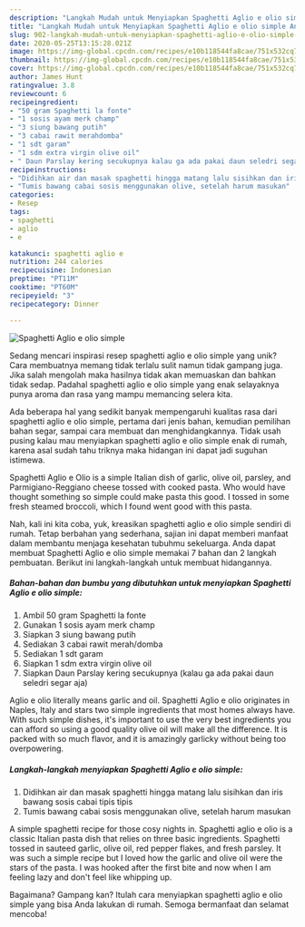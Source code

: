```yaml
---
description: "Langkah Mudah untuk Menyiapkan Spaghetti Aglio e olio simple Anti Gagal"
title: "Langkah Mudah untuk Menyiapkan Spaghetti Aglio e olio simple Anti Gagal"
slug: 902-langkah-mudah-untuk-menyiapkan-spaghetti-aglio-e-olio-simple-anti-gagal
date: 2020-05-25T13:15:28.021Z
image: https://img-global.cpcdn.com/recipes/e10b118544fa8cae/751x532cq70/spaghetti-aglio-e-olio-simple-foto-resep-utama.jpg
thumbnail: https://img-global.cpcdn.com/recipes/e10b118544fa8cae/751x532cq70/spaghetti-aglio-e-olio-simple-foto-resep-utama.jpg
cover: https://img-global.cpcdn.com/recipes/e10b118544fa8cae/751x532cq70/spaghetti-aglio-e-olio-simple-foto-resep-utama.jpg
author: James Hunt
ratingvalue: 3.8
reviewcount: 6
recipeingredient:
- "50 gram Spaghetti la fonte"
- "1 sosis ayam merk champ"
- "3 siung bawang putih"
- "3 cabai rawit merahdomba"
- "1 sdt garam"
- "1 sdm extra virgin olive oil"
- " Daun Parslay kering secukupnya kalau ga ada pakai daun seledri segar aja"
recipeinstructions:
- "Didihkan air dan masak spaghetti hingga matang lalu sisihkan dan iris bawang sosis cabai tipis tipis"
- "Tumis bawang cabai sosis menggunakan olive, setelah harum masukan"
categories:
- Resep
tags:
- spaghetti
- aglio
- e

katakunci: spaghetti aglio e 
nutrition: 244 calories
recipecuisine: Indonesian
preptime: "PT11M"
cooktime: "PT60M"
recipeyield: "3"
recipecategory: Dinner

---
```



![Spaghetti Aglio e olio simple](https://img-global.cpcdn.com/recipes/e10b118544fa8cae/751x532cq70/spaghetti-aglio-e-olio-simple-foto-resep-utama.jpg)

Sedang mencari inspirasi resep spaghetti aglio e olio simple yang unik? Cara membuatnya memang tidak terlalu sulit namun tidak gampang juga. Jika salah mengolah maka hasilnya tidak akan memuaskan dan bahkan tidak sedap. Padahal spaghetti aglio e olio simple yang enak selayaknya punya aroma dan rasa yang mampu memancing selera kita.

Ada beberapa hal yang sedikit banyak mempengaruhi kualitas rasa dari spaghetti aglio e olio simple, pertama dari jenis bahan, kemudian pemilihan bahan segar, sampai cara membuat dan menghidangkannya. Tidak usah pusing kalau mau menyiapkan spaghetti aglio e olio simple enak di rumah, karena asal sudah tahu triknya maka hidangan ini dapat jadi suguhan istimewa.

Spaghetti Aglio e Olio is a simple Italian dish of garlic, olive oil, parsley, and Parmigiano-Reggiano cheese tossed with cooked pasta. Who would have thought something so simple could make pasta this good. I tossed in some fresh steamed broccoli, which I found went good with this pasta.


Nah, kali ini kita coba, yuk, kreasikan spaghetti aglio e olio simple sendiri di rumah. Tetap berbahan yang sederhana, sajian ini dapat memberi manfaat dalam membantu menjaga kesehatan tubuhmu sekeluarga. Anda dapat membuat Spaghetti Aglio e olio simple memakai 7 bahan dan 2 langkah pembuatan. Berikut ini langkah-langkah untuk membuat hidangannya.

<!--inarticleads1-->

##### Bahan-bahan dan bumbu yang dibutuhkan untuk menyiapkan Spaghetti Aglio e olio simple:

1. Ambil 50 gram Spaghetti la fonte
1. Gunakan 1 sosis ayam merk champ
1. Siapkan 3 siung bawang putih
1. Sediakan 3 cabai rawit merah/domba
1. Sediakan 1 sdt garam
1. Siapkan 1 sdm extra virgin olive oil
1. Siapkan  Daun Parslay kering secukupnya (kalau ga ada pakai daun seledri segar aja)


Aglio e olio literally means garlic and oil. Spaghetti Aglio e olio originates in Naples, Italy and stars two simple ingredients that most homes always have. With such simple dishes, it&#39;s important to use the very best ingredients you can afford so using a good quality olive oil will make all the difference. It is packed with so much flavor, and it is amazingly garlicky without being too overpowering. 

<!--inarticleads2-->

##### Langkah-langkah menyiapkan Spaghetti Aglio e olio simple:

1. Didihkan air dan masak spaghetti hingga matang lalu sisihkan dan iris bawang sosis cabai tipis tipis
1. Tumis bawang cabai sosis menggunakan olive, setelah harum masukan


A simple spaghetti recipe for those cosy nights in. Spaghetti aglio e olio is a classic Italian pasta dish that relies on three basic ingredients. Spaghetti tossed in sauteed garlic, olive oil, red pepper flakes, and fresh parsley. It was such a simple recipe but I loved how the garlic and olive oil were the stars of the pasta. I was hooked after the first bite and now when I am feeling lazy and don&#39;t feel like whipping up. 

Bagaimana? Gampang kan? Itulah cara menyiapkan spaghetti aglio e olio simple yang bisa Anda lakukan di rumah. Semoga bermanfaat dan selamat mencoba!
